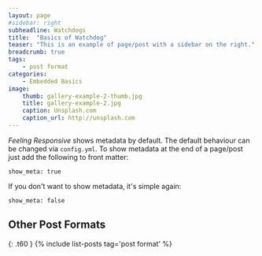 ```yaml
---
layout: page
#sidebar: right
subheadline: Watchdogs
title:  "Basics of Watchdog"
teaser: "This is an example of page/post with a sidebar on the right."
breadcrumb: true
tags:
    - post format
categories:
    - Embedded Basics
image:
    thumb: gallery-example-2-thumb.jpg
    title: gallery-example-2.jpg
    caption: Unsplash.com
    caption_url: http://unsplash.com
---
```

*Feeling Responsive* shows metadata by default. The default behaviour can be changed via `config.yml`. To show metadata at the end of a page/post just add the following to front matter:
<!--more-->

~~~
show_meta: true
~~~

If you don't want to show metadata, it's simple again:

~~~
show_meta: false
~~~


## Other Post Formats
{: .t60 }
{% include list-posts tag='post format' %}
